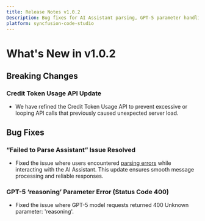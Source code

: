 ```yaml
---
title: Release Notes v1.0.2
Description: Bug fixes for AI Assistant parsing, GPT-5 parameter handling, and improvements to Credit Token Usage API in Syncfusion Code Studio.
platform: syncfusion-code-studio
---
```



# What's New in v1.0.2

## Breaking Changes
 
### Credit Token Usage API Update
- We have refined the Credit Token Usage API to prevent excessive or looping API calls that previously caused unexpected server load.
 
## Bug Fixes
 
### “Failed to Parse Assistant” Issue Resolved
- Fixed the issue where users encountered [parsing errors](/code-studio/troubleshoot/resolve-failed-to-parse-assistant) while interacting with the AI Assistant. This update ensures smooth message processing and reliable responses.

### GPT-5 ‘reasoning’ Parameter Error (Status Code 400)
- Fixed the issue where GPT-5 model requests returned 400 Unknown parameter: 'reasoning'.
